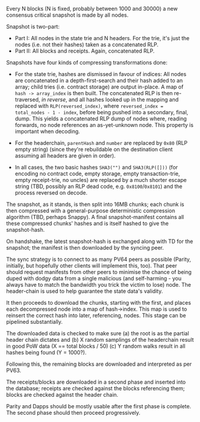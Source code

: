 Every N blocks (N is fixed, probably between 1000 and 30000) a new consensus critical snapshot is made by all nodes.

Snapshot is two-part:

- Part I: All nodes in the state trie and N headers. For the trie, it's just the nodes (i.e. not their hashes) taken as a concatenated RLP.
- Part II: All blocks and receipts. Again, concatenated RLP.

Snapshots have four kinds of compressing transformations done:

- For the state trie, hashes are dismissed in favour of indices: All nodes are concatenated in a depth-first-search and their hash added to an array; child tries (i.e. contract storage) are output in-place. A map of `hash -> array_index` is then built. The concatenated RLP is then re-traversed, _in reverse_, and all hashes looked up in the mapping and replaced with `RLP(reversed_index)`, where `reversed_index = total_nodes - 1 - index`, before being pushed into a secondary, final, dump. This yields a concatenated RLP dump of nodes where, reading forwards, no node references an as-yet-unknown node. This property is important when decoding.

- For the headerchain, `parentHash` and `number` are replaced by `0x80` (RLP empty string) (since they're rebuildable on the destination client assuming all headers are given in order).

- In all cases, the two basic hashes `SHA3("")` and `SHA3(RLP([]))` (for encoding no contract code, empty storage, empty transaction-trie, empty receipt-trie, no uncles) are replaced by a much shorter escape string (TBD, possibly an RLP dead code, e.g. `0x8100`/`0x8101`) and the process reversed on decode.

The snapshot, as it stands, is then split into 16MB chunks; each chunk is then compressed with a general-purpose deterministic compression algorithm (TBD, perhaps Snappy). A final snapshot-manifest contains all these compressed chunks' hashes and is itself hashed to give the snapshot-hash.

On handshake, the latest snapshot-hash is exchanged along with TD for the snapshot; the manifest is then downloaded by the syncing peer.

The sync strategy is to connect to as many PV64 peers as possible (Parity, initially, but hopefully other clients will implement this, too). That peer should request manifests from other peers to minimise the chance of being duped with dodgy data from a single malicious (and self-harming - you always have to match the bandwidth you trick the victim to lose) node. The header-chain is used to help guarantee the state data's validity.

It then proceeds to download the chunks, starting with the first, and places each decompressed node into a map of hash->index. This map is used to reinsert the correct hash into later, referencing, nodes. This stage can be pipelined substantially.

The downloaded data is checked to make sure (a) the root is as the partial header chain dictates and (b) X random samplings of the headerchain result in good PoW data (X == total blocks / 50) (c) Y random walks result in all hashes being found (Y = 1000?).

Following this, the remaining blocks are downloaded and interpreted as per PV63.

The receipts/blocks are downloaded in a second phase and inserted into the database; receipts are checked against the blocks referencing them; blocks are checked against the header chain.

Parity and Dapps should be mostly usable after the first phase is complete. The second phase should then proceed progressively.

